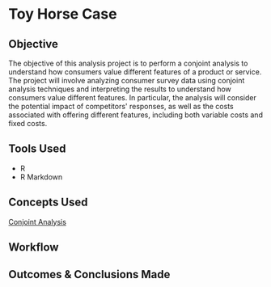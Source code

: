 # Toy Horse Case

## Objective
The objective of this analysis project is to perform a conjoint analysis to understand how consumers value different features of a product or service. The project will involve analyzing consumer survey data using conjoint analysis techniques and interpreting the results to understand how consumers value different features. In particular, the analysis will consider the potential impact of competitors' responses, as well as the costs associated with offering different features, including both variable costs and fixed costs.

## Tools Used
- R
- R Markdown

## Concepts Used
[Conjoint Analysis](https://github.com/mj8295/Data_Projects/blob/74cdfa2d9156c8995cc85ca41cb64ce991034a9f/Concepts/Conjoint_Analysis.md)

## Workflow

## Outcomes & Conclusions Made
